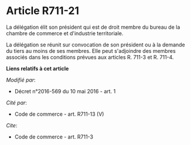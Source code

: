 # Article R711-21

La délégation élit son président qui est de droit membre du bureau de la chambre de commerce et d'industrie territoriale.

La délégation se réunit sur convocation de son président ou à la demande du tiers au moins de ses membres. Elle peut
s'adjoindre des membres associés dans les conditions prévues aux articles R. 711-3 et R. 711-4.

**Liens relatifs à cet article**

_Modifié par_:

  - Décret n°2016-569 du 10 mai 2016 - art. 1

_Cité par_:

  - Code de commerce - art. R711-13 (V)

_Cite_:

  - Code de commerce - art. R711-3
